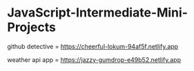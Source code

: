 # JavaScript-Intermediate-Mini-Projects
 
github detective = https://cheerful-lokum-94af5f.netlify.app

weather api app = https://jazzy-gumdrop-e49b52.netlify.app
